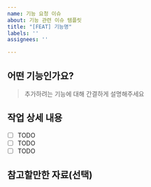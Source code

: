 ```yaml
---
name: 기능 요청 이슈
about: 기능 관련 이슈 템플릿
title: "[FEAT] 기능명"
labels: ''
assignees: ''

---
```


## 어떤 기능인가요?

> 추가하려는 기능에 대해 간결하게 설명해주세요

## 작업 상세 내용

- [ ] TODO
- [ ] TODO
- [ ] TODO

## 참고할만한 자료(선택)
